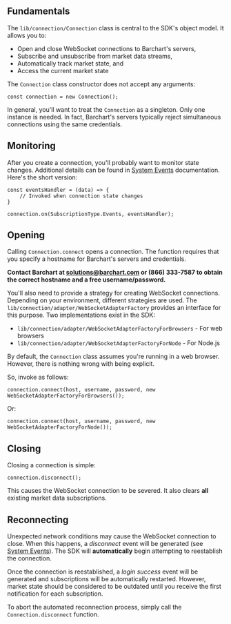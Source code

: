 ## Fundamentals

The ```lib/connection/Connection``` class is central to the SDK's object model. It allows you to:

* Open and close WebSocket connections to Barchart's servers,
* Subscribe and unsubscribe from market data streams,
* Automatically track market state, and
* Access the current market state

The ```Connection``` class constructor does not accept any arguments:

	const connection = new Connection();

In general, you'll want to treat the ```Connection``` as a singleton. Only one instance is needed. In fact, Barchart's servers typically reject simultaneous connections using the same credentials.

## Monitoring

After you create a connection, you'll probably want to monitor state changes. Additional details can be found in [System Events](content/subscriptions?id=system-events) documentation. Here's the short version:

	const eventsHandler = (data) => {
		// Invoked when connection state changes
	}

	connection.on(SubscriptionType.Events, eventsHandler);

## Opening

Calling ```Connection.connect``` opens a connection. The function requires that you specify a hostname for Barchart's servers and credentials.

**Contact Barchart at solutions@barchart.com or (866) 333-7587 to obtain the correct hostname and a free username/password.**

You'll also need to provide a strategy for creating WebSocket connections. Depending on your environment, different strategies are used. The ```lib/connection/adapter/WebSocketAdapterFactory``` provides an interface for this purpose. Two implementations exist in the SDK:

* ```lib/connection/adapter/WebSocketAdapterFactoryForBrowsers``` - For web browsers
* ```lib/connection/adapter/WebSocketAdapterFactoryForNode``` - For Node.js

By default, the ```Connection``` class assumes you're running in a web browser. However, there is nothing wrong with being explicit.

So, invoke  as follows:

	connection.connect(host, username, password, new WebSocketAdapterFactoryForBrowsers());

Or:

	connection.connect(host, username, password, new WebSocketAdapterFactoryForNode());

## Closing

Closing a connection is simple:

	connection.disconnect();

This causes the WebSocket connection to be severed. It also clears **all** existing market data subscriptions.

## Reconnecting

Unexpected network conditions may cause the WebSocket connection to close. When this happens, a *disconnect* event will be generated (see [System Events](content/subscriptions?id=system-events)). The SDK will **automatically** begin attempting to reestablish the connection.

Once the connection is reestablished, a *login success* event will be generated and subscriptions will be automatically restarted. However, market state should be considered to be outdated until you receive the first notification for each subscription.

To abort the automated reconnection process, simply call the ```Connection.disconnect``` function.